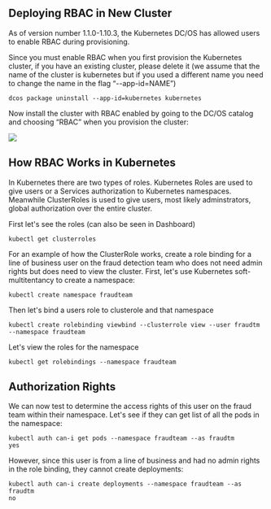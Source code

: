 ## Deploying RBAC in New Cluster

As of version number 1.1.0-1.10.3, the Kubernetes DC/OS has allowed users to enable RBAC during provisioning. 

Since you must enable RBAC when you first provision the Kubernetes cluster, if you have an existing cluster, please delete it (we assume that the name of the cluster is kubernetes but if you used a different name you need to change the name in the flag “--app-id=NAME”)

```
dcos package uninstall --app-id=kubernetes kubernetes
```

Now install the cluster with RBAC enabled by going to the DC/OS catalog and choosing “RBAC” when you provision the cluster:

![](https://i.imgur.com/Wx4PyYG.png)

## How RBAC Works in Kubernetes

In Kubernetes there are two types of roles. Kubernetes Roles are used to give users or a Services authorization to Kubernetes namespaces. Meanwhile ClusterRoles is used to give users, most likely adminstrators, global authorization over the entire cluster. 

First let's see the roles (can also be seen in Dashboard)

```
kubectl get clusterroles
```

For an example of how the ClusterRole works, create a role binding for a line of business user on the fraud detection team who does not need admin rights but does need to view the cluster. First, let's use Kubernetes soft-multitentancy to create a namespace:

```
kubectl create namespace fraudteam
```

Then let's bind a users role to clusterole and that namespace

```
kubectl create rolebinding viewbind --clusterrole view --user fraudtm --namespace fraudteam
```

Let's view the roles for the namespace

```
kubectl get rolebindings --namespace fraudteam
```

## Authorization Rights

We can now test to determine the access rights of this user on the fraud team within their namespace. Let's see if they can get list of all the pods in the namespace:

```
kubectl auth can-i get pods --namespace fraudteam --as fraudtm
yes
```

However, since this user is from a line of business and had no admin rights in the role binding, they cannot create deployments:

```
kubectl auth can-i create deployments --namespace fraudteam --as fraudtm
no
```

